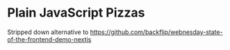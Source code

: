 # Plain JavaScript Pizzas

Stripped down alternative to https://github.com/backflip/webnesday-state-of-the-frontend-demo-nextjs
